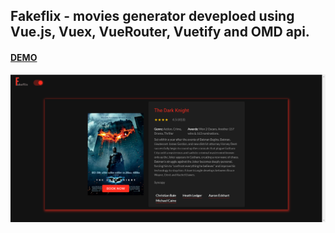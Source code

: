 ## Fakeflix - movies generator deveploed using Vue.js, Vuex, VueRouter, Vuetify and OMD api.

#### [DEMO](https://fakeflix-app.herokuapp.com/#/)

![alt text](https://github.com/barakle2401/fakeflix/blob/master/src/assets/images/github/fakeflix-image1.png)

<!-- ![alt text](https://github.com/barakle2401/fakeflix/blob/master/src/assets/images/github/fakeflix-image2.png) -->
